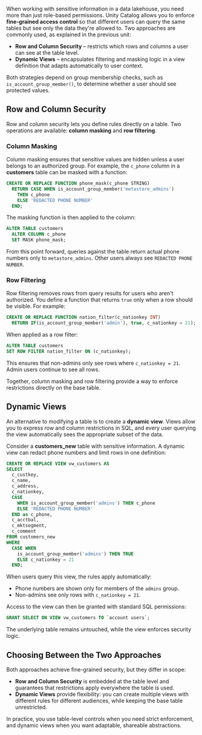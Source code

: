 When working with sensitive information in a data lakehouse, you need more than just role-based permissions. Unity Catalog allows you to enforce **fine-grained access control** so that different users can query the same tables but see only the data they're allowed to. Two approaches are commonly used, as explained in the previous unit:

- **Row and Column Security** – restricts which rows and columns a user can see at the table level.
- **Dynamic Views** – encapsulates filtering and masking logic in a view definition that adapts automatically to user context.

Both strategies depend on group membership checks, such as `is_account_group_member()`, to determine whether a user should see protected values.

## Row and Column Security

Row and column security lets you define rules directly on a table. Two operations are available: **column masking** and **row filtering**.

### Column Masking

Column masking ensures that sensitive values are hidden unless a user belongs to an authorized group. For example, the `c_phone` column in a **customers** table can be masked with a function:

```sql
CREATE OR REPLACE FUNCTION phone_mask(c_phone STRING)
  RETURN CASE WHEN is_account_group_member('metastore_admins') 
    THEN c_phone 
    ELSE 'REDACTED PHONE NUMBER' 
  END;
```

The masking function is then applied to the column:

```sql
ALTER TABLE customers 
  ALTER COLUMN c_phone 
  SET MASK phone_mask;
```

From this point forward, queries against the table return actual phone numbers only to `metastore_admins`. Other users always see `REDACTED PHONE NUMBER`.

### Row Filtering

Row filtering removes rows from query results for users who aren't authorized. You define a function that returns `true` only when a row should be visible. For example:

```sql
CREATE OR REPLACE FUNCTION nation_filter(c_nationkey INT)
  RETURN IF(is_account_group_member('admin'), true, c_nationkey = 21);
```

When applied as a row filter:

```sql
ALTER TABLE customers 
SET ROW FILTER nation_filter ON (c_nationkey);
```

This ensures that non-admins only see rows where `c_nationkey = 21`. Admin users continue to see all rows.

Together, column masking and row filtering provide a way to enforce restrictions directly on the base table.

## Dynamic Views

An alternative to modifying a table is to create a **dynamic view**. Views allow you to express row and column restrictions in SQL, and every user querying the view automatically sees the appropriate subset of the data.

Consider a **customers_new** table with sensitive information. A dynamic view can redact phone numbers and limit rows in one definition:

```sql
CREATE OR REPLACE VIEW vw_customers AS
SELECT 
  c_custkey, 
  c_name, 
  c_address, 
  c_nationkey,
  CASE 
    WHEN is_account_group_member('admins') THEN c_phone
    ELSE 'REDACTED PHONE NUMBER'
  END as c_phone,
  c_acctbal, 
  c_mktsegment, 
  c_comment
FROM customers_new
WHERE
  CASE WHEN
    is_account_group_member('admins') THEN TRUE
    ELSE c_nationkey = 21
  END;
```

When users query this view, the rules apply automatically:

- Phone numbers are shown only for members of the `admins` group.
- Non-admins see only rows with `c_nationkey = 21`.

Access to the view can then be granted with standard SQL permissions:

```sql
GRANT SELECT ON VIEW vw_customers TO `account users`;
```

The underlying table remains untouched, while the view enforces security logic.

## Choosing Between the Two Approaches

Both approaches achieve fine-grained security, but they differ in scope:

- **Row and Column Security** is embedded at the table level and guarantees that restrictions apply everywhere the table is used.
- **Dynamic Views** provide flexibility: you can create multiple views with different rules for different audiences, while keeping the base table unrestricted.

In practice, you use table-level controls when you need strict enforcement, and dynamic views when you want adaptable, shareable abstractions.